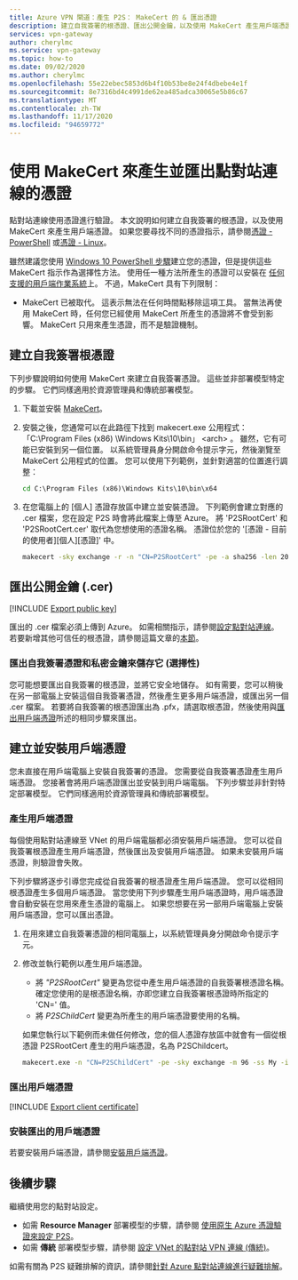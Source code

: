 ```yaml
---
title: Azure VPN 閘道：產生 P2S： MakeCert 的 & 匯出憑證
description: 建立自我簽署的根憑證、匯出公開金鑰，以及使用 MakeCert 產生用戶端憑證。
services: vpn-gateway
author: cherylmc
ms.service: vpn-gateway
ms.topic: how-to
ms.date: 09/02/2020
ms.author: cherylmc
ms.openlocfilehash: 55e22ebec5853d6b4f10b53be8e24f4dbebe4e1f
ms.sourcegitcommit: 8e7316bd4c4991de62ea485adca30065e5b86c67
ms.translationtype: MT
ms.contentlocale: zh-TW
ms.lasthandoff: 11/17/2020
ms.locfileid: "94659772"
---
```

# <a name="generate-and-export-certificates-for-point-to-site-connections-using-makecert"></a>使用 MakeCert 來產生並匯出點對站連線的憑證

點對站連線使用憑證進行驗證。 本文說明如何建立自我簽署的根憑證，以及使用 MakeCert 來產生用戶端憑證。 如果您要尋找不同的憑證指示，請參閱[憑證 - PowerShell](vpn-gateway-certificates-point-to-site.md) 或[憑證 - Linux](vpn-gateway-certificates-point-to-site-linux.md)。

雖然建議您使用 [Windows 10 PowerShell 步驟](vpn-gateway-certificates-point-to-site.md)建立您的憑證，但是提供這些 MakeCert 指示作為選擇性方法。 使用任一種方法所產生的憑證可以安裝在 [任何支援的用戶端作業系統](vpn-gateway-howto-point-to-site-resource-manager-portal.md#faq)上。 不過，MakeCert 具有下列限制：

* MakeCert 已被取代。 這表示無法在任何時間點移除這項工具。 當無法再使用 MakeCert 時，任何您已經使用 MakeCert 所產生的憑證將不會受到影響。 MakeCert 只用來產生憑證，而不是驗證機制。

## <a name="create-a-self-signed-root-certificate"></a><a name="rootcert"></a>建立自我簽署根憑證

下列步驟說明如何使用 MakeCert 來建立自我簽署憑證。 這些並非部署模型特定的步驟。 它們同樣適用於資源管理員和傳統部署模型。

1. 下載並安裝 [MakeCert](/windows/win32/seccrypto/makecert)。
2. 安裝之後，您通常可以在此路徑下找到 makecert.exe 公用程式：「C:\Program Files (x86) \Windows Kits\10\bin」 \<arch> 。 雖然，它有可能已安裝到另一個位置。 以系統管理員身分開啟命令提示字元，然後瀏覽至 MakeCert 公用程式的位置。 您可以使用下列範例，並針對適當的位置進行調整：

   ```cmd
   cd C:\Program Files (x86)\Windows Kits\10\bin\x64
   ```
3. 在您電腦上的 [個人] 憑證存放區中建立並安裝憑證。 下列範例會建立對應的 .cer 檔案，您在設定 P2S 時會將此檔案上傳至 Azure。 將 'P2SRootCert' 和 'P2SRootCert.cer' 取代為您想使用的憑證名稱。 憑證位於您的 '[憑證 - 目前的使用者]\[個人]\[憑證]' 中。

   ```cmd
   makecert -sky exchange -r -n "CN=P2SRootCert" -pe -a sha256 -len 2048 -ss My
   ```

## <a name="export-the-public-key-cer"></a><a name="cer"></a>匯出公開金鑰 (.cer)

[!INCLUDE [Export public key](../../includes/vpn-gateway-certificates-export-public-key-include.md)]

匯出的 .cer 檔案必須上傳到 Azure。 如需相關指示，請參閱[設定點對站連線](vpn-gateway-howto-point-to-site-resource-manager-portal.md#uploadfile)。 若要新增其他可信任的根憑證，請參閱這篇文章的[本節](vpn-gateway-howto-point-to-site-resource-manager-portal.md#add)。

### <a name="export-the-self-signed-certificate-and-private-key-to-store-it-optional"></a>匯出自我簽署憑證和私密金鑰來儲存它 (選擇性)

您可能想要匯出自我簽署的根憑證，並將它安全地儲存。 如有需要，您可以稍後在另一部電腦上安裝這個自我簽署憑證，然後產生更多用戶端憑證，或匯出另一個 .cer 檔案。 若要將自我簽署的根憑證匯出為 .pfx，請選取根憑證，然後使用與[匯出用戶端憑證](#clientexport)所述的相同步驟來匯出。

## <a name="create-and-install-client-certificates"></a>建立並安裝用戶端憑證

您未直接在用戶端電腦上安裝自我簽署的憑證。 您需要從自我簽署憑證產生用戶端憑證。 您接著會將用戶端憑證匯出並安裝到用戶端電腦。 下列步驟並非針對特定部署模型。 它們同樣適用於資源管理員和傳統部署模型。

### <a name="generate-a-client-certificate"></a><a name="clientcert"></a>產生用戶端憑證

每個使用點對站連線至 VNet 的用戶端電腦都必須安裝用戶端憑證。 您可以從自我簽署根憑證產生用戶端憑證，然後匯出及安裝用戶端憑證。 如果未安裝用戶端憑證，則驗證會失敗。 

下列步驟將逐步引導您完成從自我簽署的根憑證產生用戶端憑證。 您可以從相同根憑證產生多個用戶端憑證。 當您使用下列步驟產生用戶端憑證時，用戶端憑證會自動安裝在您用來產生憑證的電腦上。 如果您想要在另一部用戶端電腦上安裝用戶端憑證，您可以匯出憑證。
 
1. 在用來建立自我簽署憑證的相同電腦上，以系統管理員身分開啟命令提示字元。
2. 修改並執行範例以產生用戶端憑證。
   * 將 *"P2SRootCert"* 變更為您從中產生用戶端憑證的自我簽署根憑證名稱。 確定您使用的是根憑證名稱，亦即您建立自我簽署根憑證時所指定的 'CN=' 值。
   * 將 *P2SChildCert* 變更為所產生的用戶端憑證要使用的名稱。

   如果您執行以下範例而未做任何修改，您的個人憑證存放區中就會有一個從根憑證 P2SRootCert 產生的用戶端憑證，名為 P2SChildcert。

   ```cmd
   makecert.exe -n "CN=P2SChildCert" -pe -sky exchange -m 96 -ss My -in "P2SRootCert" -is my -a sha256
   ```

### <a name="export-a-client-certificate"></a><a name="clientexport"></a>匯出用戶端憑證

[!INCLUDE [Export client certificate](../../includes/vpn-gateway-certificates-export-client-cert-include.md)]

### <a name="install-an-exported-client-certificate"></a><a name="install"></a>安裝匯出的用戶端憑證

若要安裝用戶端憑證，請參閱[安裝用戶端憑證](point-to-site-how-to-vpn-client-install-azure-cert.md)。

## <a name="next-steps"></a>後續步驟

繼續使用您的點對站設定。 

* 如需 **Resource Manager** 部署模型的步驟，請參閱 [使用原生 Azure 憑證驗證來設定 P2S](vpn-gateway-howto-point-to-site-resource-manager-portal.md)。
* 如需 **傳統** 部署模型步驟，請參閱 [設定 VNet 的點對站 VPN 連線 (傳統)](vpn-gateway-howto-point-to-site-classic-azure-portal.md)。

如需有關為 P2S 疑難排解的資訊，請參閱[針對 Azure 點對站連線進行疑難排解](vpn-gateway-troubleshoot-vpn-point-to-site-connection-problems.md)。